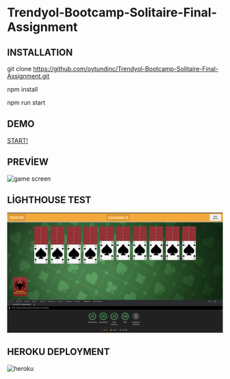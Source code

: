 # Trendyol-Bootcamp-Solitaire-Final-Assignment


## INSTALLATION


git clone https://github.com/oytundinc/Trendyol-Bootcamp-Solitaire-Final-Assignment.git



npm install

npm run start

## DEMO

[START!](https://reversed-solitaire-trendyol.herokuapp.com/)

## PREVİEW

<img src='./src/assets/game-screen.png' alt='game screen'/>

## LİGHTHOUSE TEST

<img src='./src/assets/Lighthouse-test.png' alt='Lighthouse'/>

## HEROKU DEPLOYMENT

<img src='./src/assets/heroku-deploy' alt='heroku'/>
